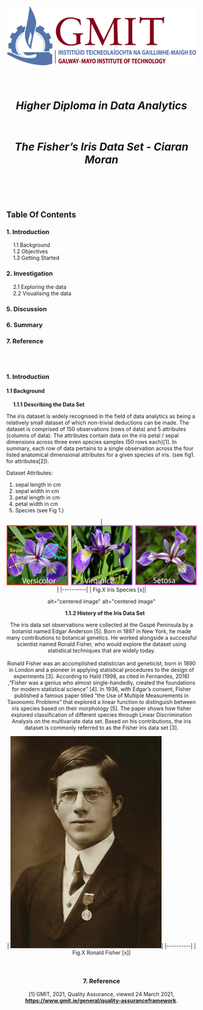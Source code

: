 <br/>

<p align="center">
  <img src="./JPEGs/GMIT_logo.jpg" width="500" />
</p>  

<br/>
<br/>

<h1 align="center"><em><strong>Higher Diploma in Data Analytics  </h1></em></strong><br/>
<h1 align="center"><em><strong>The Fisher’s Iris Data Set - Ciaran Moran </h1></em></strong><br/>

<br/>
<br/>
<br/>



## Table Of Contents 
### 1. Introduction 
&emsp; 1.1 Background <br>
&emsp; 1.2 Objectives <br>
&emsp; 1.3 Getting Started <br>          
### 2. Investigation
&emsp; 2.1 Exploring the data <br> 
&emsp; 2.2 Visualising the data <br>
### 5. Discussion 
### 6. Summary 
### 7. Reference 

<br/>
<br/>

### 1. Introduction 
#### 1.1 Background
&emsp; **1.1.1 Describing the Data Set**

The iris dataset is widely recognised in the field of data analytics as being a relatively small dataset of which non-trivial deductions can be made. The dataset is comprised of 150 observations (rows of data) and 5 attributes (columns of data). The attributes contain data on the iris petal / sepal dimensions across three even species samples (50 rows each)[1]. 
In summary, each row of data pertains to a single observation across the four listed anatomical dimensional attributes for a given species of iris. (see fig1. for attributes[2]). 

Dataset Attributes:
1. sepal length in cm
2. sepal width in cm
3. petal length in cm
4. petal width in cm
5. Species (see Fig 1.)


<center>
| <img src="JPEGs/iris_species.jpg"  width="800"/>|
|----------|
| Fig.X   Iris Species  [x]|
<center>

alt="centered image"
alt="centered image"


&emsp; **1.1.2 History of the Iris Data Set**

The iris data set observations were collected at the Gaspé Peninsula by a botanist named Edgar Anderson [5]. Born in 1897 in New York, he made many contributions to botanical genetics. He worked alongside a successful scientist named Ronald Fisher, who would explore the dataset using statistical techniques that are widely today.<br/>
<br/>
Ronald Fisher was an accomplished statistician and geneticist, born in 1890 in London and a pioneer in applying statistical procedures to the design of experiments [3]. According to Hald (1998, as cited in Fernandes, 2016) ,“Fisher was a genius who almost single-handedly, created the foundations for modern statistical science” [4]. In 1936, with Edgar’s consent, Fisher published a famous paper titled “the Use of Multiple Measurements in Taxonomic Problems” that explored a linear function to distinguish between iris species based on their morphology [5]. The paper shows how fisher explored classification of different species through Linear Discrimination Analysis on the multivariate data set. Based on his contributions, the iris dataset is commonly referred to as the Fisher iris data set [3].

<center>
| <img src="JPEGs/Ronald_Fisher.jpg"  width="400"/>|
|----------|
| Fig.X   Ronald Fisher  [x]|
<center>




<br/>
<br/>

### 7. Reference 
[1] GMIT, 2021, Quality Assurance, viewed 24 March 2021, **<https://www.gmit.ie/general/quality-assuranceframework>**.

































